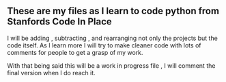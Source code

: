 ## These are my files as I learn to code python from Stanfords Code In Place 

I will be adding , subtracting , and rearranging not only the projects but the code itself.
As I learn more I will try to make cleaner code with lots of comments for people to get a
grasp of my work. 

With that being said this will be a work in progress file , I will comment the final version 
when I do reach it. 
